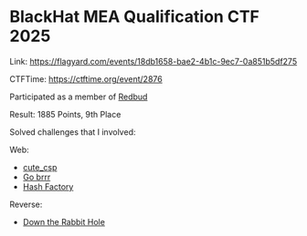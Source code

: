 # BlackHat MEA Qualification CTF 2025

Link: <https://flagyard.com/events/18db1658-bae2-4b1c-9ec7-0a851b5df275>

CTFTime: <https://ctftime.org/event/2876>

Participated as a member of [Redbud](https://ctftime.org/team/20555)

Result: 1885 Points, 9th Place

Solved challenges that I involved:

Web:

- [cute_csp](./cute-csp.md)
- [Go brrr](./go-brrr.md)
- [Hash Factory](./hash-factory.md)

Reverse:

- [Down the Rabbit Hole](./down-the-rabbit-hole.md)

